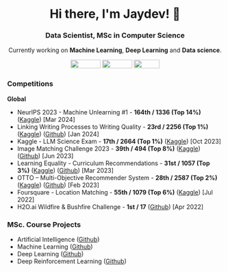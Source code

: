 <h1 align="center">Hi there, I'm Jaydev! 👋</h1>
<h3 align="center">Data Scientist, MSc in Computer Science</h3>

<p align="center">Currently working on <b>Machine Learning</b>, <b>Deep Learning</b> and <b>Data science</b>.</p>

<p align="center">
<a href="https://github.com/jaytonde"></a>
<a href="https://x.com/JaydevTonde"><img src="https://img.shields.io/badge/Twitter-%231DA1F2.svg?style=for-the-badge&logo=Twitter&logoColor=white" width="70" height="20" /></a>
<a href="https://www.linkedin.com/in/jaydevtonde"><img src="https://img.shields.io/badge/linkedin-%230077B5.svg?style=for-the-badge&logo=linkedin&logoColor=white" width="70" height="20" /></a>
<a href="https://www.kaggle.com/jaytonde"><img src="https://img.shields.io/badge/Kaggle-035a7d?style=for-the-badge&logo=kaggle&logoColor=white" width="60" height="20" /></a>
<br>
</p>

### Competitions
**Global**
- NeurIPS 2023 - Machine Unlearning #1 - **164th / 1336 (Top 14\%)**  ([Kaggle](https://www.kaggle.com/competitions/neurips-2023-machine-unlearning))  [Mar 2024]
- Linking Writing Processes to Writing Quality - **23rd / 2256 (Top 1\%)** ([Kaggle](https://www.kaggle.com/competitions/linking-writing-processes-to-writing-quality/discussion/466771)) ([Github](https://github.com/nlztrk/Linking-Writing-Processes-to-Writing-Quality/)) [Jan 2024]
- Kaggle - LLM Science Exam - **17th / 2664 (Top 1\%)** ([Kaggle](https://www.kaggle.com/competitions/kaggle-llm-science-exam/discussion/446242)) [Oct 2023]
- Image Matching Challenge 2023 - **39th / 494 (Top 8\%)** ([Kaggle](https://www.kaggle.com/competitions/image-matching-challenge-2023/discussion/416847)) ([Github](https://github.com/gunesevitan/image-matching-challenge-2023)) [Jun 2023]
- Learning Equality - Curriculum Recommendations - **31st / 1057 (Top 3\%)** ([Kaggle](https://www.kaggle.com/competitions/learning-equality-curriculum-recommendations/discussion/394807)) ([Github](https://github.com/nlztrk/Learning-Equality-Curriculum-Recommendations)) [Mar 2023]
- OTTO – Multi-Objective Recommender System - **28th / 2587 (Top 2\%)** ([Kaggle](https://www.kaggle.com/competitions/otto-recommender-system/discussion/382812)) ([Github](https://github.com/nlztrk/OTTO-Multi-Objective-Recommender-System)) [Feb 2023]
- Foursquare - Location Matching - **55th / 1079 (Top 6\%)** ([Kaggle](https://www.kaggle.com/code/karakasatarik/60nn-inference-w-kdtree-58feature-catboost/notebook?scriptVersionId=99727104)) [Jul 2022]
- H2O.ai Wildfire & Bushfire Challenge - **1st / 17** ([Github](https://github.com/nlztrk/turkey_wildfire_prediction)) [Apr 2022]
  
### MSc. Course Projects
- Artificial Intelligence ([Github](https://github.com/nlztrk/ITU-CE-MSc/tree/master/BLG521E%20(Artificial%20Intelligence)))
- Machine Learning ([Github](https://github.com/nlztrk/ITU-CE-MSc/tree/master/BLG527E%20(Machine%20Learning)))
- Deep Learning ([Github](https://github.com/nlztrk/ITU-CE-MSc/tree/master/BLG561E%20(Deep%20Learning)))
- Deep Reinforcement Learning ([Github](https://github.com/nlztrk/ITU-CE-MSc/tree/master/BLG604E%20(Deep%20Reinforcement%20Learning)))

